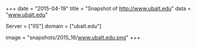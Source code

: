 
+++
date = "2015-04-19"
title = "Snapshot of http://www.ubalt.edu"
data = "www.ubalt.edu"

Server = ["IIS"]
domain = ["ubalt.edu"]

  image = "snapshots/2015_16/www.ubalt.edu.png"
+++
#
